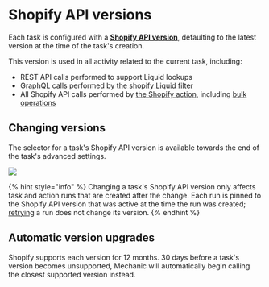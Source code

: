 # Shopify API versions

Each task is configured with a [**Shopify API version**](https://shopify.dev/concepts/about-apis/versioning), defaulting to the latest version at the time of the task's creation.

This version is used in all activity related to the current task, including:

* REST API calls performed to support Liquid lookups
* GraphQL calls performed by [the shopify Liquid filter](../../liquid/filters/shopify.md)
* All Shopify API calls performed by [the Shopify action](../actions/shopify.md), including [bulk operations](../../advanced-topics/bulk-operations.md)

## Changing versions

The selector for a task's Shopify API version is available towards the end of the task's advanced settings.

![](../../.gitbook/assets/2021-02-09-16.48.53.gif)

{% hint style="info" %}
Changing a task's Shopify API version only affects task and action runs that are created after the change. Each run is pinned to the Shopify API version that was active at the time the run was created; [retrying](../runs/retries.md) a run does not change its version.
{% endhint %}

## Automatic version upgrades

Shopify supports each version for 12 months. 30 days before a task's version becomes unsupported, Mechanic will automatically begin calling the closest supported version instead.

